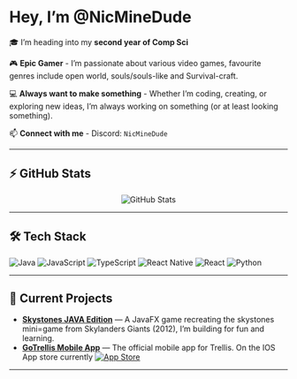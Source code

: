 # Hey, I’m **@NicMineDude**

🎓 I’m heading into my **second year of Comp Sci**

🎮 **Epic Gamer** - I’m passionate about various video games, favourite genres include open world, souls/souls-like and Survival-craft. 

💻 **Always want to make something** - Whether I’m coding, creating, or exploring new ideas, I’m always working on something (or at least looking something).  

📫 **Connect with me** - Discord: `NicMineDude`

---

## ⚡ GitHub Stats

<p align="center">
  <img src="https://github-readme-stats.vercel.app/api?username=NicMineDude&show_icons=true&theme=radical" alt="GitHub Stats" />
</p>

---

## 🛠️ Tech Stack

![Java](https://img.shields.io/badge/Java-ED8B00?style=for-the-badge&logo=java&logoColor=white)
![JavaScript](https://img.shields.io/badge/JavaScript-F7DF1E?style=for-the-badge&logo=javascript&logoColor=black)
![TypeScript](https://img.shields.io/badge/TypeScript-007ACC?style=for-the-badge&logo=typescript&logoColor=white)
![React Native](https://img.shields.io/badge/React%20Native-20232A?style=for-the-badge&logo=react&logoColor=61DAFB)
![React](https://img.shields.io/badge/React-20232A?style=for-the-badge&logo=react&logoColor=61DAFB)
![Python](https://img.shields.io/badge/Python-3776AB?style=for-the-badge&logo=python&logoColor=white)

---

## 🚀 Current Projects

- **[Skystones JAVA Edition](#)** — A JavaFX game recreating the skystones mini=game from Skylanders Giants (2012), I’m building for fun and learning.
- **[GoTrellis Mobile App](#)** — The official mobile app for Trellis. On the IOS App store currently
  [![App Store](https://img.shields.io/badge/App%20Store-Download-blue?style=for-the-badge&logo=apple)](https://apps.apple.com/ca/app/gotrellis/id6670703570)
---

<!---
NicMineDude/NicMineDude is a ✨ special ✨ repository because its `README.md` (this file) appears on your GitHub profile.
You can click the Preview link to take a look at your changes.
--->
